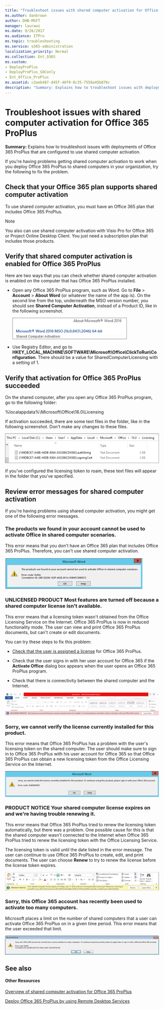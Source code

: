 ```yaml
---
title: "Troubleshoot issues with shared computer activation for Office 365 ProPlus"
ms.author: danbrown
author: DHB-MSFT
manager: laurawi
ms.date: 9/26/2017
ms.audience: ITPro
ms.topic: troubleshooting
ms.service: o365-administration
localization_priority: Normal
ms.collection: Ent_O365
ms.custom:
- DeployProPlus
- DeployProPlus_SOConly
- Ent_Office_ProPlus
ms.assetid: c3aeb487-d45f-4079-8c35-7558a45b876c
description: "Summary: Explains how to troubleshoot issues with deployments of Office 365 ProPlus that are configured to use shared computer activation."
---
```


# Troubleshoot issues with shared computer activation for Office 365 ProPlus

 **Summary:** Explains how to troubleshoot issues with deployments of Office 365 ProPlus that are configured to use shared computer activation.
  
If you're having problems getting shared computer activation to work when you deploy Office 365 ProPlus to shared computers in your organization, try the following to fix the problem.
  
## Check that your Office 365 plan supports shared computer activation
<a name="Plan"> </a>

To use shared computer activation, you must have an Office 365 plan that includes Office 365 ProPlus.
  
> [!NOTE]
> You also can use shared computer activation with Visio Pro for Office 365 or Project Online Desktop Client. You just need a subscription plan that includes those products. 
  
## Verify that shared computer activation is enabled for Office 365 ProPlus
<a name="Enabled"> </a>

Here are two ways that you can check whether shared computer activation is enabled on the computer that has Office 365 ProPlus installed.
  
- Open any Office 365 ProPlus program, such as Word. Go to **File** > **Account** > **About Word** (or whatever the name of the app is). On the second line from the top, underneath the MSO version number, you should see **Shared Computer Activation**, instead of a Product ID, like in the following screenshot.
    
     ![Screenshot of the About Word dialog box, showing "Shared Computer Activation" underneath the MSO version number.](images/246f2714-8b13-48af-9e2d-0a15213adcc9.png)
  
- Use Registry Editor, and go to **HKEY_LOCAL_MACHINE\\SOFTWARE\\Microsoft\\Office\\ClickToRun\\Configuration**. There should be a value for SharedComputerLicensing with a setting of 1.
    
## Verify that activation for Office 365 ProPlus succeeded
<a name="Succeeded"> </a>

On the shared computer, after you open any Office 365 ProPlus program, go to the following folder:
  
  %localappdata%\Microsoft\Office\16.0\Licensing
  
If activation succeeded, there are some text files in the folder, like in the following screenshot. Don't make any changes to these files.
  
![Screenshot of the Licensing folder, showing the licensing token files for shared computer activation.](images/adb109f0-757c-4e0e-87fa-ea87ba54b610.png)
  
If you've configured the licensing token to roam, these text files will appear in the folder that you've specified.
  
## Review error messages for shared computer activation
<a name="Errors"> </a>

If you're having problems using shared computer activation, you might get one of the following error messages.
  
### The products we found in your account cannot be used to activate Office in shared computer scenarios.
<a name="Products"> </a>

This error means that you don't have an Office 365 plan that includes Office 365 ProPlus. Therefore, you can't use shared computer activation.
  
![Error message cannot activate products into shared scenario](images/67637fc5-35cc-4118-acc1-e68fe1155512.png)
  
### UNLICENSED PRODUCT Most features are turned off because a shared computer license isn't available.
<a name="Unlicensed"> </a>

This error means that a licensing token wasn't obtained from the Office Licensing Service on the Internet. Office 365 ProPlus is now in reduced functionality mode. The user can view and print Office 365 ProPlus documents, but can't create or edit documents.
  
You can try these steps to fix this problem:
  
- [Check that the user is assigned a license](https://support.office.com/article/997596b5-4173-4627-b915-36abac6786dc) for Office 365 ProPlus.
    
- Check that the user signs in with her user account for Office 365 if the **Activate Office** dialog box appears when the user opens an Office 365 ProPlus program.
    
- Check that there is connectivity between the shared computer and the Internet.
    
![Unlicensed product error message](images/4bab7afd-4ffa-4775-bc8b-86767198d140.png)
  
### Sorry, we cannot verify the license currently installed for this product.
<a name="Verify"> </a>

This error means that Office 365 ProPlus has a problem with the user's licensing token on the shared computer. The user should make sure to sign in to Office 365 ProPlus with his user account for Office 365 so that Office 365 ProPlus can obtain a new licensing token from the Office Licensing Service on the Internet.
  
![Cannot verify product license message](images/f8bb9b93-f25d-44ff-b46e-a9e163704663.png)
  
### PRODUCT NOTICE Your shared computer license expires on <date> and we're having trouble renewing it.
<a name="Expires"> </a>

This error means that Office 365 ProPlus tried to renew the licensing token automatically, but there was a problem. One possible cause for this is that the shared computer wasn't connected to the Internet when Office 365 ProPlus tried to renew the licensing token with the Office Licensing Service.
  
The licensing token is valid until the date listed in the error message. The user can continue to use Office 365 ProPlus to create, edit, and print documents. The user can choose **Renew** to try to renew the license before the license token expires.
  
![Shared computer license expires date](images/f29ab2ab-6699-41b4-8fbb-232f66137426.png)
  
### Sorry, this Office 365 account has recently been used to activate too many computers.
<a name="Used"> </a>

Microsoft places a limit on the number of shared computers that a user can activate Office 365 ProPlus on in a given time period. This error means that the user exceeded that limit.
  
![Too many computer activated](images/1166f881-87da-4667-a4bd-e92c23859de2.png)
  
## See also
<a name="Errors"> </a>

#### Other Resources

[Overview of shared computer activation for Office 365 ProPlus](overview-of-shared-computer-activation-for-office-365-proplus.md)
  
[Deploy Office 365 ProPlus by using Remote Desktop Services](deploy-office-365-proplus-by-using-remote-desktop-services.md)

